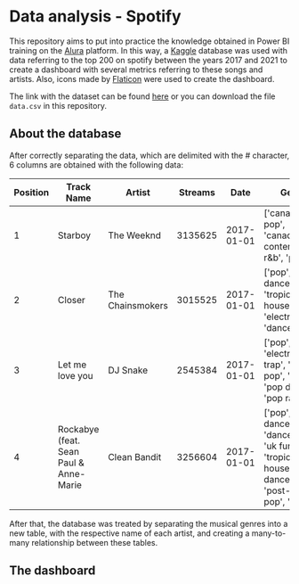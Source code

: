 # Data analysis - Spotify

This repository aims to put into practice the knowledge obtained in Power BI training on the [Alura](https://www.alura.com.br/) platform. In this way, a [Kaggle](https://www.kaggle.com/) database was used with data referring to the top 200 on spotify between the years 2017 and 2021 to create a dashboard with several metrics referring to these songs and artists. Also, icons made by [Flaticon](https://www.flaticon.com/s) were used to create the dashboard.

The link with the dataset can be found [here](https://www.kaggle.com/datasets/ivannatarov/spotify-daily-top-200-songs-with-genres-20172021) or you can download the file `data.csv` in this repository.

## About the database

After correctly separating the data, which are delimited with the # character, 6 columns are obtained with the following data:

Position   | Track Name                             |Artist           |Streams|Date      |Genre
---------  | ---------------------------------------|-----------------|-------|----------|--------
1          | Starboy                                |The Weeknd       |3135625|2017-01-01|['canadian pop', 'canadian contemporary r&b', 'pop']
2          | Closer                                 |The Chainsmokers |3015525|2017-01-01|['pop', 'pop dance', 'tropical house', 'edm', 'electropop', 'dance pop']
3          | Let me love you                        |DJ Snake         |2545384|2017-01-01|['pop', 'electronic trap', 'dance pop', 'edm', 'pop dance', 'pop rap']
4          | Rockabye (feat. Sean Paul & Anne-Marie |Clean Bandit     |3256604|2017-01-01|['pop', 'uk dance', 'dance pop', 'uk funky', 'tropical house', 'pop dance', 'post-teen pop', 'edm']

After that, the database was treated by separating the musical genres into a new table, with the respective name of each artist, and creating a many-to-many relationship between these tables.

## The dashboard

